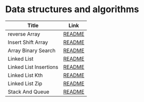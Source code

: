 # Data structures and algorithms

| Title                          | Link 
| -----------                    | -----------                                  |
|  reverse Array                 | [README](./array-reverse/README.md)          |
|  Insert Shift Array            | [README](./array-insert-shift/README.md)     |
|  Array Binary Search           | [README](./array-binary-search/README.md)    |
|  Linked List                   | [README](./linked_list/README.md)            |
|  Linked List Insertions        | [README](./linked_list_insertions/README.md) |
|  Linked List Kth               | [README](./linked_list_kth/README.md)        |
|  Linked List Zip               | [README](./linked-list-zip/README.md)        |
|  Stack And Queue               | [README](./stack_and_queue/README.md)        |